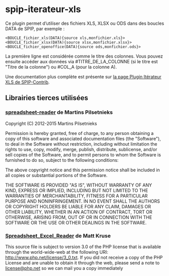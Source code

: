 # spip-iterateur-xls

Ce plugin permet d’utiliser des fichiers XLS, XLSX ou ODS dans des boucles DATA de SPIP, par exemple :

```
<BOUCLE_fichier_xls(DATA){source xls,monfichier.xls}>
<BOUCLE_fichier_xlsx(DATA){source xlsx,monfichier.xlsx}>
<BOUCLE_fichier_openoffice(DATA){source ods,monfichier.ods}>
```

La première ligne est considérée comme le titre des colonnes. Vous pouvez ensuite accéder aux données via #TITRE_DE_LA_COLONNE (si le titre est "Titre de la colonne") ou #COL_A (pour la colonne A).

Une documentation plus complète est présente sur [la page Plugin Itérateur XLS de SPIP-Contrib](https://contrib.spip.net/iterateur-xls).

## Librairies tierces utilisées

### [spreadsheet-reader](https://github.com/nuovo/spreadsheet-reader) de Martins Pilsetnieks

Copyright (C) 2012-2015 Martins Pilsetnieks

Permission is hereby granted, free of charge, to any person obtaining a copy of this software and associated documentation files (the "Software"), to deal in the Software without restriction, including without limitation the rights to use, copy, modify, merge, publish, distribute, sublicense, and/or sell copies of the Software, and to permit persons to whom the Software is furnished to do so, subject to the following conditions:

The above copyright notice and this permission notice shall be included in all copies or substantial portions of the Software.

THE SOFTWARE IS PROVIDED "AS IS", WITHOUT WARRANTY OF ANY KIND, EXPRESS OR IMPLIED, INCLUDING BUT NOT LIMITED TO THE WARRANTIES OF MERCHANTABILITY, FITNESS FOR A PARTICULAR PURPOSE AND NONINFRINGEMENT. IN NO EVENT SHALL THE AUTHORS OR COPYRIGHT HOLDERS BE LIABLE FOR ANY CLAIM, DAMAGES OR OTHER LIABILITY, WHETHER IN AN ACTION OF CONTRACT, TORT OR OTHERWISE, ARISING FROM, OUT OF OR IN CONNECTION WITH THE SOFTWARE OR THE USE OR OTHER DEALINGS IN THE SOFTWARE.

### [Spreadsheet_Excel_Reader](http://code.google.com/p/php-excel-reader/) de Matt Kruse

This source file is subject to version 3.0 of the PHP license that is available through the world-wide-web at the following URI: http://www.php.net/license/3_0.txt.  If you did not receive a copy of the PHP License and are unable to obtain it through the web, please send a note to license@php.net so we can mail you a copy immediately
